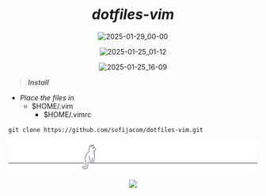 <div align="center">
  
# *dotfiles-vim*

</div>

<div align="center">
  
![2025-01-29_00-00](https://github.com/user-attachments/assets/c3d03d46-f112-4d0b-9ccb-a5ec92df7361)


</div>

<div align="center">
  
![2025-01-25_01-12](https://github.com/user-attachments/assets/895a809c-5e0f-43d6-a08c-0f6da0da75c1)

</div>

<div align="center">

![2025-01-25_16-09](https://github.com/user-attachments/assets/ea43bfad-ee85-4779-9ecc-a3d72b13fb23)

</div>

</details>

> ***Install***
- *Place the files in*
  - $HOME/.vim
    - $HOME/.vimrc

```
git clone https://github.com/sofijacom/dotfiles-vim.git
```

<p align="center">	
  <img src="https://github.com/sofijacom/sofijacom/blob/49e18fe1d7c2223884efd95af9370dcb84697427/icons_line/gray0_ctp_on_line.svg?sanitize=true" />
</p>

<p align="center">
	<a href="https://github.com/sofijacom/dotfiles-vim/blob/master/LICENSE"><img src="https://img.shields.io/static/v1.svg?style=for-the-badge&label=License&message=MIT&logoColor=d9e0ee&colorA=363a4f&colorB=b7bdf8"/></a>
</p>
